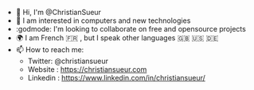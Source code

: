 - 👋 Hi, I'm @ChristianSueur 
- 👀 I am interested in computers and new technologies
- :godmode:  I'm looking to collaborate on free and opensource projects
- :earth_africa: I am French :fr: , but I speak other languages :uk: :us: :de:
- 📫 How to reach me:
   - Twitter: @christiansueur
   - Website : https://christiansueur.com
   - Linkedin : https://www.linkedin.com/in/christiansueur/

<!---
ChristianSueur/ChristianSueur is a ✨ special ✨ repository because its `README.md` (this file) appears on your GitHub profile.
You can click the Preview link to take a look at your changes.
--->
